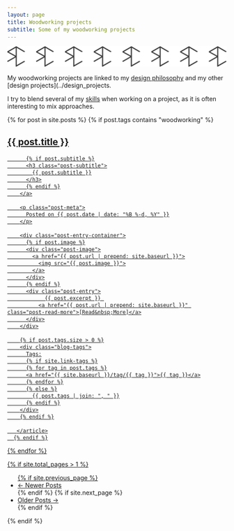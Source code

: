 ```yaml
---
layout: page
title: Woodworking projects
subtitle: Some of my woodworking projects
---
```

![estampille rc](/img/logo/logo_rc_export.svg)

My woodworking projects are linked to my [design philosophy](../design_philosophy) and my other [design projects](../design_projects.

I try to blend several of my [skills](../skills) when working on a project,
as it is often interesting to mix approaches.

<div class="posts-list">
  {% for post in site.posts %}
	  {% if post.tags contains "woodworking" %}
	  <article class="post-preview">
		<a href="{{ post.url | prepend: site.baseurl }}">
		  <h2 class="post-title">{{ post.title }}</h2>

		  {% if post.subtitle %}
		  <h3 class="post-subtitle">
			{{ post.subtitle }}
		  </h3>
		  {% endif %}
		</a>

		<p class="post-meta">
		  Posted on {{ post.date | date: "%B %-d, %Y" }}
		</p>

		<div class="post-entry-container">
		  {% if post.image %}
		  <div class="post-image">
			<a href="{{ post.url | prepend: site.baseurl }}">
			  <img src="{{ post.image }}">
			</a>
		  </div>
		  {% endif %}
		  <div class="post-entry">
				{{ post.excerpt }} 
			  <a href="{{ post.url | prepend: site.baseurl }}" class="post-read-more">[Read&nbsp;More]</a>
		  </div>
		</div>

		{% if post.tags.size > 0 %}
		<div class="blog-tags">
		  Tags:
		  {% if site.link-tags %}
		  {% for tag in post.tags %}
		  <a href="{{ site.baseurl }}/tag/{{ tag }}">{{ tag }}</a>
		  {% endfor %}
		  {% else %}
			{{ post.tags | join: ", " }}
		  {% endif %}
		</div>
		{% endif %}

	   </article>
	  {% endif %}
  {% endfor %}
</div>

{% if site.total_pages > 1 %}
<ul class="pager main-pager">
  {% if site.previous_page %}
  <li class="previous">
    <a href="{{ site.previous_page_path | prepend: site.baseurl | replace: '//', '/' }}">&larr; Newer Posts</a>
  </li>
  {% endif %}
  {% if site.next_page %}
  <li class="next">
    <a href="{{ site.next_page_path | prepend: site.baseurl | replace: '//', '/' }}">Older Posts &rarr;</a>
  </li>
  {% endif %}
</ul>
{% endif %}
